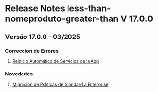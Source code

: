 # Release Notes less-than-nomeproduto-greater-than V 17.0.0

## **Versão 17.0.0 - 03/2025**


### **Correccíon de Errores**

1. [Reinicio Automático de Servicios de la App](Reinicio-Automático-De-Servicios-De-La-App.md)

### **Novedades**

1. [Migración de Políticas de Standard a Enterprise](Migración-De-Políticas-De-Standard-A-Enterprise.md)
